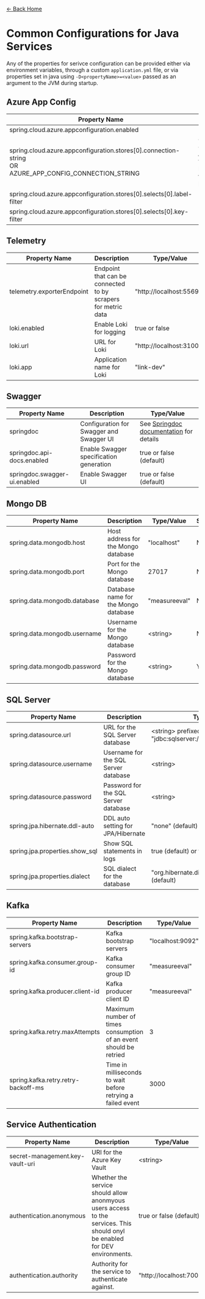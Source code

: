 ﻿[← Back Home](../README.md)

# Common Configurations for Java Services

Any of the properties for serivce configuration can be provided either via environment variables, through a custom `application.yml` file, or via properties set in java using `-D<propertyName>=<value>` passed as an argument to the JVM during startup.

## Azure App Config

| Property Name                                                                                                 | Description                                                                                                                                                                                          | Type/Value    |
|---------------------------------------------------------------------------------------------------------------|------------------------------------------------------------------------------------------------------------------------------------------------------------------------------------------------------|---------------|
| spring.cloud.azure.appconfiguration.enabled                                                                   | Enable Azure App Configuration                                                                                                                                                                       | true or false |
| spring.cloud.azure.appconfiguration.stores[0].connection-string<br/>OR<br/>AZURE_APP_CONFIG_CONNECTION_STRING | Connection string to Azure App Config instance. The `AZURE_APP_CONFIG_CONNECTION_STRING` variable is setup in the default bootstrap-dev.yml configuration that's used by Azure App Config libraries. | \<string>     |
| spring.cloud.azure.appconfiguration.stores[0].selects[0].label-filter                                         | Label to use for configuration                                                                                                                                                                       | ",Validation" |
| spring.cloud.azure.appconfiguration.stores[0].selects[0].key-filter                                           | Key to use for configuration                                                                                                                                                                         | "/"           |

## Telemetry

| Property Name              | Description                                                   | Type/Value               |
|----------------------------|---------------------------------------------------------------|--------------------------|
| telemetry.exporterEndpoint | Endpoint that can be connected to by scrapers for metric data | "http://localhost:55690" |
| loki.enabled               | Enable Loki for logging                                       | true or false            |
| loki.url                   | URL for Loki                                                  | "http://localhost:3100"  |
| loki.app                   | Application name for Loki                                     | "link-dev"               |

## Swagger

| Property Name                | Description                              | Type/Value                                                                   |
|------------------------------|------------------------------------------|------------------------------------------------------------------------------|
| springdoc                    | Configuration for Swagger and Swagger UI | See [Springdoc documentation](https://springdoc.org/#properties) for details |
| springdoc.api-docs.enabled   | Enable Swagger specification generation  | true or false (default)                                                      |
| springdoc.swagger-ui.enabled | Enable Swagger UI                        | true or false (default)                                                      |

## Mongo DB

| Property Name                | Description                          | Type/Value    | Secret? |
|------------------------------|--------------------------------------|---------------|---------|
| spring.data.mongodb.host     | Host address for the Mongo database  | "localhost"   | No      |
| spring.data.mongodb.port     | Port for the Mongo database          | 27017         | No      |
| spring.data.mongodb.database | Database name for the Mongo database | "measureeval" | No      |
| spring.data.mongodb.username | Username for the Mongo database      | \<string>     | No      |
| spring.data.mongodb.password | Password for the Mongo database      | \<string>     | Yes     |

## SQL Server

| Property Name                  | Description                          | Type/Value                                         | Secret? |
|--------------------------------|--------------------------------------|----------------------------------------------------|---------|
| spring.datasource.url          | URL for the SQL Server database      | \<string> prefixed with "jdbc:sqlserver://"        | No      |
| spring.datasource.username     | Username for the SQL Server database | \<string>                                          | No      |
| spring.datasource.password     | Password for the SQL Server database | \<string>                                          | Yes     |
| spring.jpa.hibernate.ddl-auto  | DDL auto setting for JPA/Hibernate   | "none" (default) or "update"                       | No      |
| spring.jpa.properties.show_sql | Show SQL statements in logs          | true (default) or false                            | No      |
| spring.jpa.properties.dialect  | SQL dialect for the database         | "org.hibernate.dialect.SQLServerDialect" (default) | No      |

## Kafka

| Property Name                       | Description                                                       | Type/Value       | Secret? |
|-------------------------------------|-------------------------------------------------------------------|------------------|---------|
| spring.kafka.bootstrap-servers      | Kafka bootstrap servers                                           | "localhost:9092" | No      |
| spring.kafka.consumer.group-id      | Kafka consumer group ID                                           | "measureeval"    | No      |
| spring.kafka.producer.client-id     | Kafka producer client ID                                          | "measureeval"    | No      |
| spring.kafka.retry.maxAttempts      | Maximum number of times consumption of an event should be retried | 3                | No      |
| spring.kafka.retry.retry-backoff-ms | Time in milliseconds to wait before retrying a failed event       | 3000             | No      |

## Service Authentication

| Property Name                   | Description                                                                                                                | Type/Value              | Secret? |
|---------------------------------|----------------------------------------------------------------------------------------------------------------------------|-------------------------|---------|
| secret-management.key-vault-uri | URI for the Azure Key Vault                                                                                                | \<string>               | Yes     |
| authentication.anonymous        | Whether the service should allow anonmyous users access to the services. This should onyl be enabled for DEV environments. | true or false (default) | No      |
| authentication.authority        | Authority for the service to authenticate against.                                                                         | "http://localhost:7004" | No      |